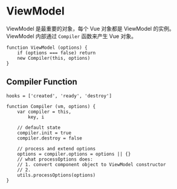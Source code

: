 ViewModel
===

ViewModel 是最重要的对象，每个 Vue 对象都是 ViewModel 的实例。ViewModel 内部通过 `Compiler` 函数来产生 Vue 对象。

```
function ViewModel (options) {
    if (options === false) return
    new Compiler(this, options)
}
```

## Compiler Function

```
hooks = ['created', 'ready', 'destroy']

function Compiler (vm, options) {
    var compiler = this,
        key, i
    
    // default state
    compiler.init = true
    compiler.destroy = false

    // process and extend options
    options = compiler.options = options || {}
    // what processOptions does:
    // 1. convert component object to ViewModel constructor
    // 2. 
    utils.processOptions(options)
}
```



